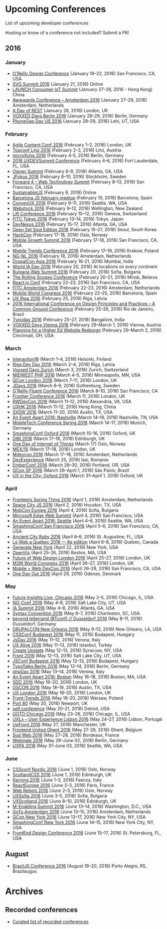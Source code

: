 # Upcoming Conferences

List of upcoming developer conferences

Hosting or know of a conference not included? Submit a PR!

## 2016

### January 

- [O’Reilly Design Conference](http://oreil.ly/1NRw8kd) (January 19–22, 2016) San Francisco, CA, USA
- [SVG Summit 2016](http://environmentsforhumans.com/2016/svg-summit/) (January 21, 2016) Online
- [LAUNCH Consumer IoT Summit](http://launch.brinc.io/) (January 27–28, 2016 - Hong Kong) China
- [Awwwards Conference – Amsterdam 2016](http://conference.awwwards.com/amsterdam-2016/) (January 27–29, 2016) Amsterdam, Netherlands
- [A Day of REST](http://feelingrestful.com/) (January 28, 2016) London, UK
- [VOXXED Days Berlin 2016](https://voxxeddays.com/berlin16/) (January 28–29, 2016) Berlin, Germany
- [PhoneGap Day US 2016](http://pgday.phonegap.com/) (January 28–29, 2016) Lehi, UT, USA

### February

- [Agile Content Conf 2016](https://2016.agilecontentconf.com/) (February 1–2, 2016) London, UK
- [Topconf Linz 2016](http://topconf.com/linz-2016/) (February 2–3, 2016) Linz, Austria
- [microXchg 2016](http://microxchg.io/2016/) (February 4-5, 2016) Berlin, Germany
- [2016 UXDEVSummit Conference](http://uxdsummit.com/) (February 4–6, 2016) Fort Lauderdale, FL, USA
- [Owner Summit](http://bureauofdigital.com/summits/owner/2016/) (February 8–9, 2016) Atlanta, GA, USA
- [JFokus 2016](http://www.jfokus.se/jfokus/) (February 8–10, 2016) Stockholm, Sweden
- [Forward 4 – Web Technology Summit](http://forwardjs.com/summit) (February 8–13, 2016) San Francisco, CA, USA 
- [SustainableUX](http://sustainableux.com/) (February 9, 2016) Online
- [Barcelona JS february meetup](http://barcelonajs.org/) (February 10, 2016) Barcelona, Spain
- [ConveyUX 2016](http://conveyux.com/) (February 9–11, 2016) Seattle, WA, USA
- [Webstock 2016](http://www.webstock.org.nz/16/) (February 9–12, 2016) Wellington, New Zealand
- [Lift Conference 2016](http://liftconference.com/lift16) (February 10–12, 2016) Geneva, Switzerland
- [FITC Tokyo 2016](http://fitc.ca/) (February 13–14, 2016) Tokyo, Japan
- [DevNexus 2016](http://www.devnexus.com/) (February 15–17, 2016) Atlanta, GA, USA
- [Open Set Soul Edition 2016](http://www.openset.nl/oskorea/opensetdutchdesignseoulsessions_en.html) (February 15–27, 2016) Seoul, South Korea
- [HackCon](https://hackcon.org/) (February 17-18, 2016) Oslo, Norway
- [Mobile Growth Summit 2016](http://bit.ly/MobileGrowthSummit16) (February 17–18, 2016) San Francisco, CA, USA
- [Mobile Trends Conference 2016](http://2016.mobiletrends.pl/en/) (February 17–19, 2016) Krakow, Poland
- [NG-NL 2016](http://www.ng-nl.org/) (February 18, 2016) Amsterdam, Netherlands
- [DrupalCon Asia 2016](https://events.drupal.org/asia2016/) (February 18-21, 2016) Mumbai, India
- [World IA Day 2016](http://www.2016.worldiaday.org/) (February 20, 2016) At locations on every continent
- [Bulgaria Web Summit 2016](http://bulgariawebsummit.com/) (February 20, 2016) Sofia, Bulgaria
- [The Rolling Scopes Conference](http://2016.conf.rollingscopes.com/) (February 20–21, 2016) Minsk, Belarus
- [React.js Conf](http://conf.reactjs.com/) (February 22–23, 2016) San Francisco, CA, USA
- [FITC Amsterdam 2016](http://fitc.ca/) (February 22–23, 2016) Amsterdam, Netherlands
- [Mobile World Congress 2016](http://www.mobileworldcongress.com/) (February 22–25, 2016) Barcelona, Spain
- [UX Riga 2016](http://www.uxriga.lv/) (February 25, 2016) Riga, Latvia
- [2016 International Conference on Design Principles and Practices – A Common Ground Conference](http://designprinciplesandpractices.com/the-conference/) (February 25–26, 2016) Rio de Janeiro, Brazil
- [Typoday 2016](http://www.typoday.in/) (February 25–27, 2016) Bangalore, India
- [VOXXED Days Vienna 2016](https://voxxeddays.com/vienna16/) (February 29–March 1, 2016) Vienna, Austria
- [Planning for a Higher Ed Website Redesign](http://www.academicimpressions.com/conference/planning-higher-ed-website-redesign) (February 29–March 2, 2016) Cincinnati, OH, USA

### March

- [Interaction16](http://interaction16.ixda.org/) (March 1–4, 2016) Helsinki, Finland
- [Riga Dev Day 2016](http://www.rigadevday.lv/) (March 2–4, 2016) Riga, Latvia
- [Voxxed Days Zurich](https://voxxeddays.com/zurich16/) (March 3, 2016) Zurich, Switzerland
- [MIDWEST PHP 2016](http://2016.midwestphp.org/) (March 4–5, 2016) Minneapolis, MN, USA
- [QCon London 2016](http://qconlondon.com/) (March 7–11, 2016) London, UK
- [JDays 2016](http://www.jdays.se/) (March 8–9, 2016) Gothenburg, Sweden
- [O’Reilly Fluent Conference 2016](http://conferences.oreilly.com/fluent/javascript-html-us) (March 8–10, 2016) San Francisco, CA
- [Frontier Conference 2016](https://www.frontierconf.com/) (March 11, 2016) London, UK
- [RWDevCon 2016](http://www.rwdevcon.com/) (March 11–12, 2016) Alexandria, VA, USA
- [UXHK 2016](http://www.uxhongkong.com/) (March 11–12, 2016) Hong Kong, China
- [SXSW 2016](http://www.sxsw.com/) (March 11–20, 2016) Austin, TX, USA
- [An Event Apart 2016: Nashville](http://aneventapart.com/event/nashville-2016) (March 14–16, 2016) Nashville, TN, USA
- [MobileTech Conference Spring 2016](https://mobiletechcon.de/) (March 14–17, 2016) Munich, Germany
- [SmashingConf Oxford 2016](http://www.smashingconf.com/) (March 15–16, 2016) Oxford, UK
- [DIBI 2016](http://dibiconference.com/) (March 17–18, 2016) Edinburgh, UK
- [One Day of Internet of Things](http://internetofthingsday.com/) (March 17) Oslo, Norway
- [MEX/16](http://pmn.co.uk/mex/) (March 17–18, 2016) London, UK
- [Mdevcon 2016](http://mdevcon.com/) (March 17–18, 2016) Amsterdam, Netherlands
- [DevExperience](http://devexperience.ro/) (March 25, 2016) Iasi, Romania
- [EmberConf 2016](http://emberconf.com/) (March 28–30, 2016) Portland, OR, USA
- [QCon SP 2016](http://qconsp.com/) (March 28–April 1, 2016) São Paolo, Brazil
- [UX in the City: Oxford 2016](http://uxinthecity.net/2016/oxford/) (March 31–April 1, 2016) Oxford, UK

### April

- [Fronteers Spring Thing 2016](https://fronteers.nl/spring) (April 1, 2016) Amsterdam, Netherlands
- [Space City JS 2016](http://spacecity.codes/) (April 2, 2016) Houston, TX, USA
- [MobCon Europe 2016](http://mobcon.com/mobcon-europe/) (April 4, 2016) Sofia, Bulgaria
- [Microsoft Edge Web Summit](https://blogs.windows.com/msedgedev/2016/01/19/save-the-date-edge-summit-2016/) (April 4, 2016) San Francisco, USA
- [An Event Apart 2016: Seattle](http://aneventapart.com/event/seattle-2016) (April 4–6, 2016) Seattle, WA, USA
- [SmashingConf San Francisco 2016](http://smashingconf.com/sf-2016/) (April 5–6, 2016) San Francisco, CA, USA
- [Ancient City Ruby 2016](http://www.ancientcityruby.com/) (April 6–8, 2016) St. Augustine, FL, USA
- [Le Web a Quebec 2016 — 6e edition](http://www.webaquebec.org/) (April 6–8, 2016) Quebec, Canada
- [Generate New York](http://www.generateconf.com/new-york-2016) (April 22, 2016) New York, USA
- [OpenVis](https://openvisconf.com/) (April 25-26, 2016) Boston, MA, USA
- [Future of Web Design London 2016](https://futureofwebdesign.com/london-2016/) (April 25–27, 2016) London, UK
- [M2M World Congress 2016](http://www.m2mconference.com/) (April 26–27, 2016) London, UK
- [Mobile + Web DevCon 2016](http://mobilewebdevconference.com/) (April 26–28, 2016) San Francisco, CA, USA
- [One Day Out 2016](https://onedayout.io/) (April 29, 2016) Odense, Denmark

### May

- [Future Insights Live, Chicago 2016](http://futureinsightslive.com/) (May 2–5, 2016) Chicago, IL, USA
- [NG-Conf 2016](http://www.ng-conf.org/) (May 4–6, 2016) Salt Lake City, UT, USA
- [IA Summit 2016](http://2016.iasummit.org/) (May 4–8, 2016) Atlanta, GA, USA
- [Syntax Convention 2016](http://syntaxcon.com/) (May 6–7, 2016) Charleston, SC, USA
- [beyond tellerrand (BTconf) // Dusseldorf 2016](http://beyondtellerrand.com/) (May 8–11, 2016) Dusseldorf, Germany
- [DRUPALCON New Orleans 2016](https://events.drupal.org/neworleans2016) (May 9–13, 2016) New Orleans, LA, USA
- [CSSConf Budapest 2016](http://cssconfbp.rocks/) (May 11, 2016) Budapest, Hungary
- [JsDay 2016](http://2016.jsday.it/) (May 11–12, 2016) Verona, Italy
- [UX Alive 2016](http://www.uxalive.com/) (May 11–13, 2016) Istanbul, Turkey
- [Create Upstate](http://createupstate.com/) (May 12–13, 2016) Syracuse, NY, USA
- [Front 2016](http://www.frontutah.com/) (May 12–13, 2016) Salt Lake City, UT, USA
- [JSConf Budapest 2016](http://jsconfbp.com/) (May 12–13, 2016) Budapest, Hungary
- [TypoTalks Berlin 2016](http://typotalks.com/berlin/) (May 12–14, 2016) Berlin, Germany
- [phpDay 2016](http://2016.phpday.it/) (May 13–14, 2016) Verona, Italy
- [An Event Apart 2016: Boston](http://aneventapart.com/event/boston-2016) (May 16–18, 2016) Boston, MA, USA
- [SDD 2016](http://www.sddconf.com/) (May 16–20, 2016) London, UK
- [OSCON 2016](http://conferences.oreilly.com/oscon/open-source-us) (May 18–19, 2016) Austin, TX, USA
- [UX London 2016](http://2016.uxlondon.com/) (May 18–20, 2016) London, UK
- [Front-Trends 2016](http://front-trends.com/) (May 18–20, 2016) Warsaw, Poland
- [Port 80](http://port80events.co.uk/) (May 20, 2016) Newport, UK
- [self.conference](http://selfconference.org/) (May 20-21, 2016) Detroit, USA
- [GOTO Chicago 2016](http://gotocon.com/chicago-2016) (May 23–26, 2016) Chicago, IL, USA
- [UXLx – User Experience Lisbon 2016](https://www.ux-lx.com/) (May 24–27, 2016) Lisbon, Portugal
- [UpFront 2016](http://upfrontconf.com/) (May 27, 2016) Manchester, UK
- [Frontend United Ghent 2016](http://frontendunited.org/) (May 27-28, 2016) Ghent, Belgium
- [Sud Web 2016](http://sudweb.fr/) (May 27–28, 2016) Bordeaux, France
- [Webinale 2016](https://webinale.de/) (May 29–June 02, 2016) Berlin, Germany
- [UXPA 2016](http://www.uxpa2016.org/) (May 31–June 03, 2016) Seattle, WA, USA

### June

- [CSSconf Nordic 2016](http://cssconf.no/) (June 1, 2016) Oslo, Norway
- [ScotlandCSS 2016](http://scotlandcss.launchrock.com/) (June 1, 2016) Edinburgh, UK
- [Kerning 2016](http://2016.kerning.it/) (June 1–3, 2016) Faenza, Italy
- [ReactEurope 2016](https://www.react-europe.org/) (June 2–3, 2016) Paris, France
- [Web Rebels 2016](https://www.webrebels.org/) (June 2–3, 2016) Oslo, Norway
- [UXSofia 2016](http://www.uxsofia.com/en/) (June 3–5, 2016) Sofia, Bulgaria
- [UXScotland 2016](http://uxscotland.net/2016/) (June 8–10, 2016) Edinburgh, UK
- [M-Enabling Summit 2016](http://www.m-enabling.com/) (June 13–14, 2016) Washington, D.C., USA
- [GoTo Amsterdam 2016](http://gotocon.com/amsterdam-2016/) (June 13–15, 2016) Amsterdam, Netherlands
- [QCon New York 2016](https://qconnewyork.com/) (June 13–17, 2016) New York City, NY, USA
- [SmashingConf New York 2016](http://smashingconf.com/) (June 14–15, 2016) New York City, NY, USA
- [FrontEnd Design Conference 2016](http://frontenddesignconference.com/) (June 15–17, 2016) St. Petersburg, FL, USA

## August

- [BrazilJS Conference 2016](http://braziljs.com.br/) (August 19–20, 2016) Porto Alegre, RS, Brazilaugus

# Archives

## Recorded conferences

- [Curated list of recorded conferences](https://github.com/dmytroyarmak/frontend-dev-resources#conferences)
